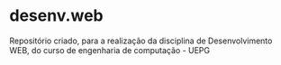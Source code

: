 # desenv.web
Repositório criado, para a realização da disciplina de Desenvolvimento WEB, do curso de engenharia de computação - UEPG
